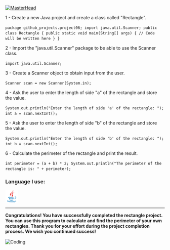 [![MasterHead](https://visme.co/blog/wp-content/uploads/2019/08/presentation-slides-header-wide.gif)](https://meryemkolbasar.io)

1 - Create a new Java project and create a class called "Rectangle".

`package github_projects.project06;
import java.util.Scanner;
public class Rectangle {
    public static void main(String[] args) {
        // Code will be written here
    }
}`

2 - Import the "java.util.Scanner" package to be able to use the Scanner class.

`import java.util.Scanner;`

3 -  Create a Scanner object to obtain input from the user.

`Scanner scan = new Scanner(System.in);`

4 - Ask the user to enter the length of side "a" of the rectangle and store the value.

`System.out.println("Enter the length of side 'a' of the rectangle: ");
int a = scan.nextInt();`

5 -  Ask the user to enter the length of side "b" of the rectangle and store the value.

`System.out.println("Enter the length of side 'b' of the rectangle: ");
int b = scan.nextInt();`

6 - Calculate the perimeter of the rectangle and print the result.

`int perimeter = (a + b) * 2;
System.out.println("The perimeter of the rectangle is: " + perimeter);`

### Language I use:

<a href="https://www.java.com" target="_blank" rel="noreferrer"> <img src="https://raw.githubusercontent.com/devicons/devicon/master/icons/java/java-original.svg" alt="java" width="40" height="40"/> </a>

***

**Congratulations! You have successfully completed the rectangle project. You can use this program to calculate and find the perimeter of your own rectangles. 
Thank you for your effort during the project completion process. We wish you continued success!**

<img align="center" alt="Coding" width="1000" src="https://cdn.kibrispdr.org/data/1796/the-end-gif-7.gif">

